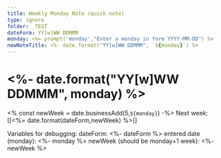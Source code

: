 ```yaml
---
title: Weekly Monday Note (quick note)
type: ignore
folder: _TEST
dateForm: YY[w]WW DDMMM
monday: <%= prompt('monday',"Enter a monday in form YYYY-MM-DD") %>
newNoteTitle: <%- date.format("YY[w]WW DDMMM", `${monday}`) %>
---
```

# <%- date.format("YY[w]WW DDMMM", monday) %>
<% const newWeek = date.businessAdd(5,`${monday}`) -%>
Next week: [[<%= date.format(dateForm,newWeek) %>]]

Variables for debugging:
dateForm: <%- dateForm %>
entered date (monday): <%- monday %>
newWeek (should be monday+1 week): <%- newWeek %>



